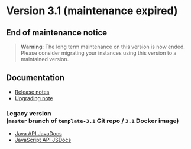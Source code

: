 Version 3.1 (maintenance expired)
=================================

End of maintenance notice
-------------------------

> **Warning**: The long term maintenance on this version is now ended.
> Please consider migrating your instances using this version to a maintained version.

Documentation
-------------

- [Release notes](./releasenote/)
- [Upgrading note](/resource/docs/versions/upgrading)

### **Legacy** version<br/>(`master` branch of `template-3.1` Git repo / `3.1` Docker image)

- <a href="https://platform.simplicite.io/3.1/javadoc/" target="_blank">Java API JavaDocs</a>
- <a href="https://platform.simplicite.io/3.1/jsdoc/" target="_blank">JavaScript API JSDocs</a>
